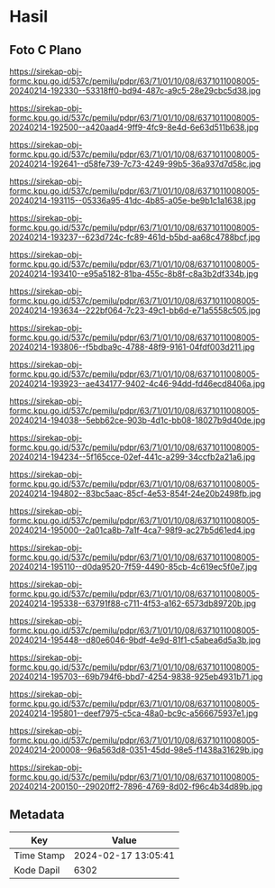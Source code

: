 # Hasil

## Foto C Plano

https://sirekap-obj-formc.kpu.go.id/537c/pemilu/pdpr/63/71/01/10/08/6371011008005-20240214-192330--53318ff0-bd94-487c-a9c5-28e29cbc5d38.jpg

https://sirekap-obj-formc.kpu.go.id/537c/pemilu/pdpr/63/71/01/10/08/6371011008005-20240214-192500--a420aad4-9ff9-4fc9-8e4d-6e63d511b638.jpg

https://sirekap-obj-formc.kpu.go.id/537c/pemilu/pdpr/63/71/01/10/08/6371011008005-20240214-192641--d58fe739-7c73-4249-99b5-36a937d7d58c.jpg

https://sirekap-obj-formc.kpu.go.id/537c/pemilu/pdpr/63/71/01/10/08/6371011008005-20240214-193115--05336a95-41dc-4b85-a05e-be9b1c1a1638.jpg

https://sirekap-obj-formc.kpu.go.id/537c/pemilu/pdpr/63/71/01/10/08/6371011008005-20240214-193237--623d724c-fc89-461d-b5bd-aa68c4788bcf.jpg

https://sirekap-obj-formc.kpu.go.id/537c/pemilu/pdpr/63/71/01/10/08/6371011008005-20240214-193410--e95a5182-81ba-455c-8b8f-c8a3b2df334b.jpg

https://sirekap-obj-formc.kpu.go.id/537c/pemilu/pdpr/63/71/01/10/08/6371011008005-20240214-193634--222bf064-7c23-49c1-bb6d-e71a5558c505.jpg

https://sirekap-obj-formc.kpu.go.id/537c/pemilu/pdpr/63/71/01/10/08/6371011008005-20240214-193806--f5bdba9c-4788-48f9-9161-04fdf003d211.jpg

https://sirekap-obj-formc.kpu.go.id/537c/pemilu/pdpr/63/71/01/10/08/6371011008005-20240214-193923--ae434177-9402-4c46-94dd-fd46ecd8406a.jpg

https://sirekap-obj-formc.kpu.go.id/537c/pemilu/pdpr/63/71/01/10/08/6371011008005-20240214-194038--5ebb62ce-903b-4d1c-bb08-18027b9d40de.jpg

https://sirekap-obj-formc.kpu.go.id/537c/pemilu/pdpr/63/71/01/10/08/6371011008005-20240214-194234--5f165cce-02ef-441c-a299-34ccfb2a21a6.jpg

https://sirekap-obj-formc.kpu.go.id/537c/pemilu/pdpr/63/71/01/10/08/6371011008005-20240214-194802--83bc5aac-85cf-4e53-854f-24e20b2498fb.jpg

https://sirekap-obj-formc.kpu.go.id/537c/pemilu/pdpr/63/71/01/10/08/6371011008005-20240214-195000--2a01ca8b-7a1f-4ca7-98f9-ac27b5d61ed4.jpg

https://sirekap-obj-formc.kpu.go.id/537c/pemilu/pdpr/63/71/01/10/08/6371011008005-20240214-195110--d0da9520-7f59-4490-85cb-4c619ec5f0e7.jpg

https://sirekap-obj-formc.kpu.go.id/537c/pemilu/pdpr/63/71/01/10/08/6371011008005-20240214-195338--63791f88-c711-4f53-a162-6573db89720b.jpg

https://sirekap-obj-formc.kpu.go.id/537c/pemilu/pdpr/63/71/01/10/08/6371011008005-20240214-195448--d80e6046-9bdf-4e9d-81f1-c5abea6d5a3b.jpg

https://sirekap-obj-formc.kpu.go.id/537c/pemilu/pdpr/63/71/01/10/08/6371011008005-20240214-195703--69b794f6-bbd7-4254-9838-925eb4931b71.jpg

https://sirekap-obj-formc.kpu.go.id/537c/pemilu/pdpr/63/71/01/10/08/6371011008005-20240214-195801--deef7975-c5ca-48a0-bc9c-a566675937e1.jpg

https://sirekap-obj-formc.kpu.go.id/537c/pemilu/pdpr/63/71/01/10/08/6371011008005-20240214-200008--96a563d8-0351-45dd-98e5-f1438a31629b.jpg

https://sirekap-obj-formc.kpu.go.id/537c/pemilu/pdpr/63/71/01/10/08/6371011008005-20240214-200150--29020ff2-7896-4769-8d02-f96c4b34d89b.jpg


## Metadata

| Key        | Value               |
| ---------- | ------------------- |
| Time Stamp | 2024-02-17 13:05:41 |
| Kode Dapil | 6302                |



